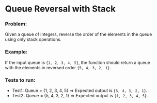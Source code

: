 # Queue Reversal with Stack

### Problem:

Given a queue of integers, reverse the order of the elements in the queue using only stack operations.

### Example:

If the input queue is `{1, 2, 3, 4, 5}`, the function should return a queue with the elements in reversed order `{5, 4, 3, 2, 1}`.

### Tests to run:

-   Test1: Queue = {1, 2, 3, 4, 5} => Expected output is `{5, 4, 3, 2, 1}`.
-   Test2: Queue = {5, 4, 3, 2, 1} => Expected output is `{1, 2, 3, 4, 5}`.